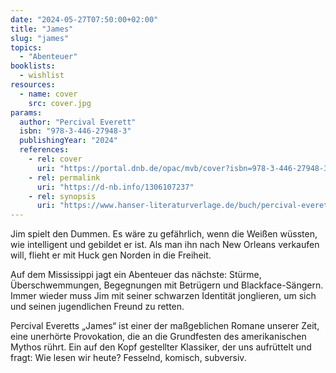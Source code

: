 ```yaml
---
date: "2024-05-27T07:50:00+02:00"
title: "James"
slug: "james"
topics:
  - "Abenteuer"
booklists:
  - wishlist
resources:
  - name: cover
    src: cover.jpg
params:
  author: "Percival Everett"
  isbn: "978-3-446-27948-3"
  publishingYear: "2024"
  references:
    - rel: cover
      uri: "https://portal.dnb.de/opac/mvb/cover?isbn=978-3-446-27948-3"
    - rel: permalink
      uri: "https://d-nb.info/1306107237"
    - rel: synopsis
      uri: "https://www.hanser-literaturverlage.de/buch/percival-everett-james-9783446279483-t-5217"
---
```


Jim spielt den Dummen. Es wäre zu gefährlich, wenn die Weißen wüssten, wie 
intelligent und gebildet er ist. Als man ihn nach New Orleans verkaufen will, 
flieht er mit Huck gen Norden in die Freiheit.

Auf dem Mississippi jagt ein Abenteuer das nächste: Stürme, Überschwemmungen, 
Begegnungen mit Betrügern und Blackface-Sängern. Immer wieder muss Jim mit 
seiner schwarzen Identität jonglieren, um sich und seinen jugendlichen Freund zu 
retten.

Percival Everetts „James“ ist einer der maßgeblichen Romane unserer Zeit, eine 
unerhörte Provokation, die an die Grundfesten des amerikanischen Mythos rührt. 
Ein auf den Kopf gestellter Klassiker, der uns aufrüttelt und fragt: Wie lesen 
wir heute? Fesselnd, komisch, subversiv.